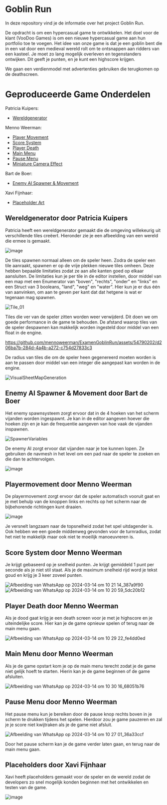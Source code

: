 # Goblin Run

In deze repository vind je de informatie over het project Goblin Run.

De opdracht is om een hypercasual game te ontwikkelen. Het doel voor de klant (VooDoo Games) is om een nieuwe hypercasual game aan hun portfolio toe te voegen.
Het idee van onze game is dat je een goblin bent die in een vat door een medieval wereld rolt om te ontsnappen aan ridders van een kasteel. Je moet zo lang mogelijk overleven en tegenstanders ontwijken. Dit geeft je punten, en je kunt een highscore krijgen. 

We gaan een verdienmodel met advertenties gebruiken die terugkomen op de deathscreen.

# Geproduceerde Game Onderdelen

Patricia Kuipers:
  * [Wereldgenerator](https://github.com/mennoweerman/ExamenGoblinRun/tree/develop/GoblinRun/Content/Features/TileSpawner)
    
Menno Weerman:
  * [Player Movement](https://github.com/mennoweerman/ExamenGoblinRun/tree/feature/Menno/PlayerMovement)
  * [Score System](https://github.com/mennoweerman/ExamenGoblinRun/tree/feature/Menno/ScoreSystem)
  * [Player Death](https://github.com/mennoweerman/ExamenGoblinRun/tree/feature/Menno/PlayerDeath)
  * [Main Menu](https://github.com/mennoweerman/ExamenGoblinRun/tree/feature/Menno/UI/MainMenu)
  * [Pause Menu](https://github.com/mennoweerman/ExamenGoblinRun/tree/feature/Menno/UI/PauseMenu)
  * [Miniature Camera Effect](https://github.com/mennoweerman/ExamenGoblinRun/tree/feature/Menno/VFX/MiniatureEffect)

Bart de Boer:
  * [Enemy AI Spawner & Movement](https://github.com/mennoweerman/ExamenGoblinRun/tree/feature/Bart/EnemySpawner/GoblinRun/Content/Blueprints)

Xavi Fijnhaar:
  * [Placeholder Art](https://github.com/mennoweerman/ExamenGoblinRun/tree/develop/GoblinRun/Content/Art/Placeholders)

## Wereldgenerator door Patricia Kuipers

Patricia heeft een wereldgenerator gemaakt die de omgeving willekeurig uit verschillende tiles creëert. Hieronder zie je een afbeelding van een wereld die ermee is gemaakt.

![image](https://github.com/mennoweerman/ExamenGoblinRun/assets/54790202/5e453e84-9c10-4fa9-9d6a-7df72a606fff)

De tiles spawnen normaal alleen om de speler heen. Zodra de speler een tile aanraakt, spawnen er op de vrije plekken nieuwe tiles omheen. Deze hebben bepaalde limitaties zodat ze aan alle kanten goed op elkaar aansluiten. De limitaties kun je per tile in de editor instellen, door middel van een map met een Enumerator van "boven", "rechts", "onder" en "links" en een Struct van 3 booleans, "land", "weg" en "water". Hier kun je er dus één van aanvinken, om aan te geven per kant dat dat hetgene is wat er tegenaan mag spawnen.

![Tile_01](https://github.com/mennoweerman/ExamenGoblinRun/assets/54790202/5b921e7a-d8f1-49f4-b552-92830975bb31)

Tiles die ver van de speler zitten worden weer verwijderd. Dit doen we om goede performance in de game te behouden. De afstand waarop tiles van de speler despawnen kan makkelijk worden ingesteld door middel van een float in de engine.

https://github.com/mennoweerman/ExamenGoblinRun/assets/54790202/d206ba7b-284d-4a4b-a272-c754d27833c3

De radius van tiles die om de speler heen gegenereerd moeten worden is aan te passen door middel van een integer die aangepast kan worden in de engine.

![VisualSheetMapGeneration](https://github.com/mennoweerman/ExamenGoblinRun/assets/54790202/b49048cc-c0e5-4f1e-ac07-dc7679c3be2f)

## Enemy AI Spawner & Movement door Bart de Boer

Het enemy spawnsysteem zorgt ervoor dat in de 4 hoeken van het scherm vijanden worden ingespawnt.
Je kan in de editor aangeven hoever die hoeken zijn en je kan de frequentie aangeven van hoe vaak de vijanden inspawnen.

![SpawnerVariables](https://github.com/mennoweerman/ExamenGoblinRun/assets/54790202/bf197041-4f77-40c9-9313-72082e3a497c)

De enemy AI zorgt ervoor dat vijanden naar je toe kunnen lopen. Ze gebruiken de navmesh in het level om een pad naar de speler
te zoeken en die dan te achtervolgen.

![image](https://github.com/mennoweerman/ExamenGoblinRun/assets/54790202/818a6e31-7f83-4def-929f-45890a6dace9)

## Playermovement door Menno Weerman

De playermovement zorgt ervoor dat de speler automatisch vooruit gaat en je met behulp van de knoppen links en rechts op het scherm naar de bijbehorende richtingen kunt draaien. 

![image](https://github.com/mennoweerman/ExamenGoblinRun/assets/54790202/b752cdfb-65ca-4637-839b-90a77fca538e)

Je versnelt langzaam naar de topsnelheid zodat het spel uitdagender is. Ook hebben we een goede middenweg gevonden voor de turnradius, zodat het niet te makkelijk maar ook niet te moeilijk manoeuvreren is.

## Score System door Menno Weerman

Je krijgt gebaseerd op je snelheid punten. Je krijgt gemiddeld 1 punt per seconde als je niet stil staat. Als je de maximum snelheid rijd word je tekst goud en krijg je 3 keer zoveel punten. 

![Afbeelding van WhatsApp op 2024-03-14 om 10 21 14_387a9f90](https://github.com/mennoweerman/ExamenGoblinRun/assets/70953228/eef0f5d2-c61b-4ec8-a038-13cb09c6b407)
![Afbeelding van WhatsApp op 2024-03-14 om 10 20 59_5dc20b12](https://github.com/mennoweerman/ExamenGoblinRun/assets/70953228/41f0d89d-54bc-41a9-95f8-efb9957867f5)

## Player Death door Menno Weerman

Als je dood gaat krijg je een death screen voor je met je highscore en je uiteindelijke score. Hier kan je de game opnieuw spelen of terug naar de main menu gaan.

![Afbeelding van WhatsApp op 2024-03-14 om 10 29 22_fe4dd0ed](https://github.com/mennoweerman/ExamenGoblinRun/assets/70953228/91e3bd64-ecdc-4363-915b-ca830ba69a60)

## Main Menu door Menno Weerman

Als je de game opstart kom je op de main menu terecht zodat je de game niet gelijk hoeft te starten. Hierin kan je de game beginnen of de game afsluiten. 

![Afbeelding van WhatsApp op 2024-03-14 om 10 30 16_68051b76](https://github.com/mennoweerman/ExamenGoblinRun/assets/70953228/a2914477-3b21-4989-a5e2-2c5547d5859f)

## Pause Menu door Menno Weerman

Het pause menu kun je bereiken door de pause knop rechts boven in je scherm te drukken tijdens het spelen. Hierdoor zou je game pauzeren en zal je je score niet kwijtraken als je de game niet afsluit.

![Afbeelding van WhatsApp op 2024-03-14 om 10 27 01_36a33ccf](https://github.com/mennoweerman/ExamenGoblinRun/assets/70953228/eeb660bc-5c52-4d9c-a697-0b56f254daa9)

Door het pause scherm kan je de game verder laten gaan, en terug naar de main menu gaan.

## Placeholders door Xavi Fijnhaar

Xavi heeft placeholders gemaakt voor de speler en de wereld zodat de developers zo snel mogelijk konden beginnen met het ontwikkelen en testen van de game.

![image](https://github.com/mennoweerman/ExamenGoblinRun/assets/54790202/46b8a3fa-8a18-48b6-84d0-7390dc2c6b2d)




